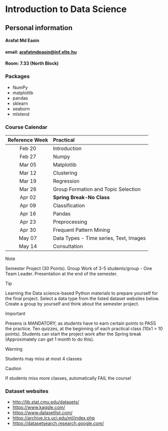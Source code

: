 # Introduction to Data Science

## Personal information

#### Arafat Md Easin
#### email: arafatmdeasin@inf.elte.hu
#### Room: 7.33 (North Block)

### Packages 
* NumPy
* matplotlib
* pandas 
* sklearn
* seaborn
* mlxtend

### Course Calendar

| Reference Week | Practical |
| :-: | :- | 
| Feb 20  | Introduction |
| Feb 27 | Numpy |
| Mar 05 | Matplotlib |
| Mar 12 | Clustering |
| Mar 19 | Regression |
| Mar 26 | Group Formation and Topic Selection |
| Apr 02 | **Spring Break-No Class** |
| Apr 09 | Classification |
| Apr 16 | Pandas |
| Apr 23 | Preprocessing |
| Apr 30 | Frequent Pattern Mining |
| May 07 | Data Types - Time series, Text, Images |
| May 14 | Consultation |

> [!NOTE]
> Semester Project (30 Points).
> Group Work of 3-5 students/group - One Team Leader.
> Presentation at the end of the semester. 

> [!TIP]
> Learning the Data science-based Python materials to prepare yourself for the final project.
> Select a data type from the listed dataset websites below.
> Create a group by yourself and think about the semester project. 

> [!IMPORTANT]
> Presens is MANDATORY; as students have to earn certain points to PASS the practice.
> Ten quizzes, at the beginning of each practical class (10x1 = 10 points).
> Students can start the project work after the Spring break (Approximately can get 1 month to do this). 

> [!WARNING]
> Students may miss at most 4 classes

> [!CAUTION]
> If students miss more classes, automatically FAIL the course! 

### Dataset websites
* http://lib.stat.cmu.edu/datasets/
* https://www.kaggle.com/
* https://www.datasetlist.com/
* https://archive.ics.uci.edu/ml/index.php
* https://datasetsearch.research.google.com/

